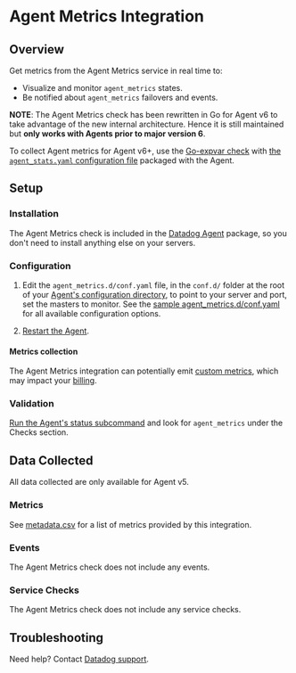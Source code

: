 # Agent Metrics Integration

## Overview

Get metrics from the Agent Metrics service in real time to:

- Visualize and monitor `agent_metrics` states.
- Be notified about `agent_metrics` failovers and events.

**NOTE**: The Agent Metrics check has been rewritten in Go for Agent v6 to take advantage of the new internal architecture. Hence it is still maintained but **only works with Agents prior to major version 6**.

To collect Agent metrics for Agent v6+, use the [Go-expvar check][1] with [the `agent_stats.yaml` configuration file][2] packaged with the Agent.

## Setup

### Installation

The Agent Metrics check is included in the [Datadog Agent][3] package, so you don't need to install anything else on your servers.

### Configuration

1. Edit the `agent_metrics.d/conf.yaml` file, in the `conf.d/` folder at the root of your [Agent's configuration directory][4], to point to your server and port, set the masters to monitor. See the [sample agent_metrics.d/conf.yaml][5] for all available configuration options.

2. [Restart the Agent][6].

#### Metrics collection

The Agent Metrics integration can potentially emit [custom metrics][7], which may impact your [billing][8].

### Validation

[Run the Agent's status subcommand][9] and look for `agent_metrics` under the Checks section.

## Data Collected

All data collected are only available for Agent v5.

### Metrics

See [metadata.csv][10] for a list of metrics provided by this integration.

### Events

The Agent Metrics check does not include any events.

### Service Checks

The Agent Metrics check does not include any service checks.

## Troubleshooting

Need help? Contact [Datadog support][11].

[1]: https://docs.datadoghq.com/integrations/go_expvar/
[2]: https://github.com/DataDog/datadog-agent/blob/master/cmd/agent/dist/conf.d/go_expvar.d/agent_stats.yaml.example
[3]: https://app.datadoghq.com/account/settings#agent
[4]: https://docs.datadoghq.com/agent/guide/agent-configuration-files/#agent-configuration-directory
[5]: https://github.com/DataDog/integrations-core/blob/agent-v5/agent_metrics/datadog_checks/agent_metrics/data/conf.yaml.default
[6]: https://docs.datadoghq.com/agent/guide/agent-commands/#start-stop-and-restart-the-agent
[7]: https://docs.datadoghq.com/developers/metrics/custom_metrics/
[8]: https://docs.datadoghq.com/account_management/billing/custom_metrics/
[9]: https://docs.datadoghq.com/agent/guide/agent-commands/#agent-status-and-information
[10]: https://github.com/DataDog/integrations-core/blob/master/agent_metrics/metadata.csv
[11]: https://docs.datadoghq.com/help/
